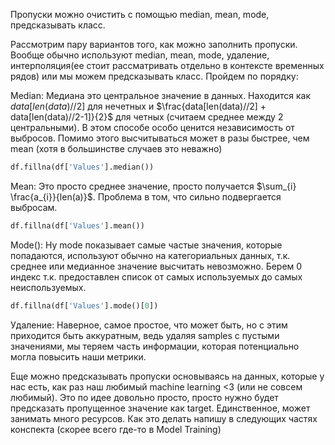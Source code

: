 Пропуски можно очистить с помощью median, mean, mode, предсказывать класс.

Рассмотрим пару вариантов того, как можно заполнить пропуски. Вообще обычно используют median, mean, mode, удаление, интерполяция(ее стоит рассматривать отдельно в контексте временных рядов) или мы можем предсказывать класс. Пройдем по порядку:

Median:
Медиана это центральное значение в данных. Находится как $data[len(data)//2]$ для нечетных и $\frac{data[len(data)//2] + data[len(data)//2-1]}{2}$ для четных (считаем среднее между 2 центральными). В этом способе особо ценится независимость от выбросов. Помимо этого высчитываться может в разы быстрее, чем mean (хотя в большинстве случаев это неважно)

``` python
df.fillna(df['Values'].median()) 
```

Mean:
Это просто среднее значение, просто получается $\sum_{i} \frac{a_{i}}{len(a)}$. Проблема в том, что сильно подвергается выбросам.

``` python
df.fillna(df['Values'].mean())  
```

Mode():
Ну mode показывает самые частые значения, которые попадаются, используют обычно на категориальных данных, т.к. среднее или медианное значение высчитать невозможно. Берем 0 индекс т.к. предоставлен список от самых используемых до самых неиспользуемых.

``` python
df.fillna(df['Values'].mode()[0])  
```

Удаление:
Наверное, самое простое, что может быть, но с этим приходится быть аккуратным, ведь удаляя samples с пустыми значениями, мы теряем часть информации, которая потенциально могла повысить наши метрики.

Еще можно предсказывать пропуски основываясь на данных, которые у нас есть, как раз наш любимый machine learning <3 (или не совсем любимый). Это по идее довольно просто, просто нужно будет предсказать пропущенное значение как target. Единственное, может занимать много ресурсов. Как это делать напишу в следующих частях конспекта (скорее всего где-то в Model Training)